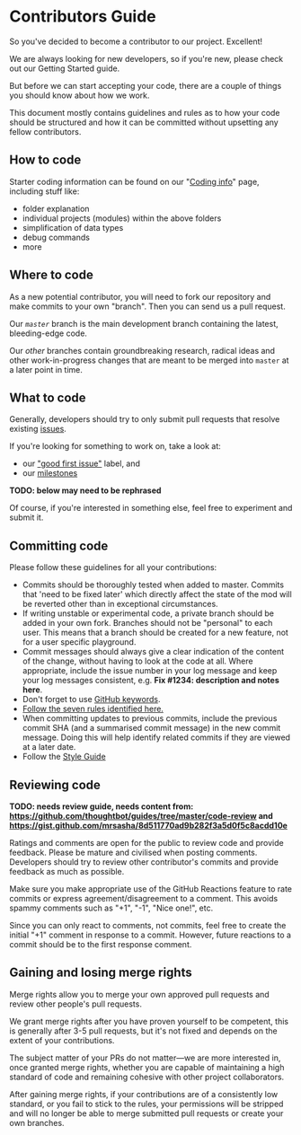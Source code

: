 # Contributors Guide

So you've decided to become a contributor to our project. Excellent!

We are always looking for new developers, so if you're new,
please check out our Getting Started guide.

But before we can start accepting your code, there are a couple of
things you should know about how we work. 

This document mostly contains guidelines and rules as to how your
code should be structured and how it can be committed without
upsetting any fellow contributors.

## How to code

Starter coding information can be found on our "[Coding info]" page,
including stuff like:

- folder explanation
- individual projects (modules) within the above folders
- simplification of data types
- debug commands
- more

[Coding info]: https://wiki.multitheftauto.com/wiki/Coding_info

## Where to code

As a new potential contributor, you will need to fork our repository and make
commits to your own "branch". Then you can send us a pull request.

Our _`master`_ branch is the main development branch containing the
latest, bleeding-edge code.

Our _other_ branches contain groundbreaking research, radical ideas and other
work-in-progress changes that are meant to be merged into `master` at
a later point in time.

## What to code

Generally, developers should try to only submit pull requests that resolve existing
[issues](https://github.com/multitheftauto/mtasa-blue/issues).

If you're looking for something to work on, take a look at:
- our ["good first issue"] label, and
- our [milestones]

["good first issue"]: https://github.com/multitheftauto/mtasa-blue/issues?q=is%3Aissue+is%3Aopen+sort%3Aupdated-desc+label%3A%22good+first+issue%22
[milestones]: https://github.com/multitheftauto/mtasa-blue/milestones?direction=asc&sort=due_date

**TODO: below may need to be rephrased**

Of course, if you're interested in something else, feel free to experiment
and submit it.

## Committing code

Please follow these guidelines for all your contributions:

-   Commits should be thoroughly tested when added to master. Commits
    that 'need to be fixed later' which directly affect the state of
    the mod will be reverted other than in exceptional circumstances.
-   If writing unstable or experimental code, a private branch should be
    added in your own fork. Branches should not be "personal" to each
    user. This means that a branch should be created for a new feature,
    not for a user specific playground.
-   Commit messages should always give a clear indication of the content
    of the change, without having to look at the code at all. Where
    appropriate, include the issue number in your log message and
    keep your log messages consistent, e.g. **Fix #1234: description
    and notes here**.
-   Don't forget to use [GitHub keywords](https://help.github.com/en/github/managing-your-work-on-github/linking-a-pull-request-to-an-issue#linking-a-pull-request-to-an-issue-using-a-keyword).
-   [Follow the seven rules identified here.](http://chris.beams.io/posts/git-commit/)
-   When committing updates to previous commits, include the previous
    commit SHA (and a summarised commit message) in the new commit
    message. Doing this will help identify related commits if they are
    viewed at a later date.
-   Follow the [Style Guide](https://github.com/multitheftauto/mtasa-blue/wiki/Style-Guide)

## Reviewing code

**TODO: needs review guide, needs content from: https://github.com/thoughtbot/guides/tree/master/code-review and https://gist.github.com/mrsasha/8d511770ad9b282f3a5d0f5c8acdd10e**

Ratings and comments are open for the public to review code and provide
feedback. Please be mature and civilised when posting comments.
Developers should try to review other contributor\'s commits and provide
feedback as much as possible.

Make sure you make appropriate use of the GitHub Reactions feature to
rate commits or express agreement/disagreement to a comment. This avoids
spammy comments such as \"+1\", \"-1\", \"Nice one!\", etc.

Since you can only react to comments, not commits, feel free to create
the initial \"+1\" comment in response to a commit. However, future
reactions to a commit should be to the first response comment.

## Gaining and losing merge rights

Merge rights allow you to merge your own approved pull requests and 
review other people's pull requests.

We grant merge rights after you have proven yourself to be competent,
this is generally after 3-5 pull requests, but it's not fixed and depends
on the extent of your contributions.

The subject matter of your PRs do not matter—we are more interested in,
once granted merge rights, whether you are capable of maintaining
a high standard of code and remaining cohesive with other project collaborators.

After gaining merge rights, if your contributions are of a consistently low standard,
or you fail to stick to the rules, your permissions will be stripped and will no longer
be able to merge submitted pull requests or create your own branches.
